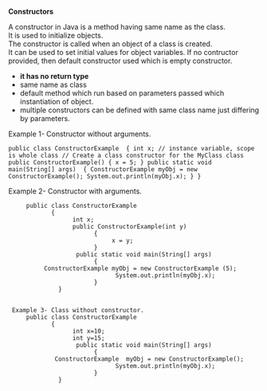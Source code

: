 **Constructors**

A constructor in Java is a method having same name as the class.  
It is used to initialize objects.  
The constructor is called when an object of a class is created.  
It can be used to set initial values for object variables.
If no contructor provided,  then default constructor used which is empty constructor.

-  **it has no return type**
- same name as class
- default method which run based on parameters passed which instantiation of object.
- multiple constructors can be defined with same class name just differing by parameters.



Example 1- Constructor without arguments.

`public class ConstructorExample 
         {
              int x; // instance variable, scope is whole class
               // Create a class constructor for the MyClass class
              public ConstructorExample()
                       {
                            x = 5;
                       }
              public static void main(String[] args) 
                       {
                 ConstructorExample myObj = new ConstructorExample();
                            System.out.println(myObj.x);
                       }
           }`

   Example 2- Constructor with arguments.
   
         public class ConstructorExample 
                {
                      int x;
                      public ConstructorExample(int y) 
                            {
                                 x = y;
                            }
                       public static void main(String[] args) 
                            {
              ConstructorExample myObj = new ConstructorExample (5);
                                  System.out.println(myObj.x);
                            }
                  }
                  
     
     Example 3- Class without constructor.                  
         public class ConstructorExample  
                {
                      int x=10;
                      int y=15;
                       public static void main(String[] args) 
                            {
                 ConstructorExample  myObj = new ConstructorExample();
                                  System.out.println(myObj.x);
                            }
                  }